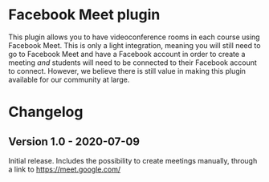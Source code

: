 Facebook Meet plugin
============================
This plugin allows you to have videoconference rooms in each course using Facebook Meet.
This is only a light integration, meaning you will still need to go to Facebook Meet and
have a Facebook account in order to create a meeting *and* students will need to be
connected to their Facebook account to connect. However, we believe there is still value
in making this plugin available for our community at large.

# Changelog

## Version 1.0 - 2020-07-09

Initial release. Includes the possibility to create meetings manually, through
a link to https://meet.google.com/
